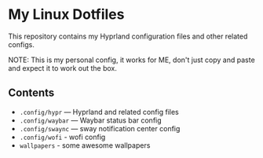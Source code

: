# My Linux Dotfiles

This repository contains my Hyprland configuration files and other related configs.

NOTE: This is my personal config, it works for ME, don't just copy and paste and expect it to work out the box.

## Contents

- `.config/hypr` — Hyprland and related config files
- `.config/waybar` — Waybar status bar config
- `.config/swaync` — sway notification center config
- `.config/wofi` - wofi config
- `wallpapers` - some awesome wallpapers
